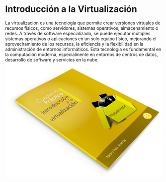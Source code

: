 # Introducción a la Virtualización

La virtualización es una tecnología que permite crear versiones virtuales de recursos físicos, como servidores, sistemas operativos, almacenamiento o redes. A través de software especializado, se puede ejecutar múltiples sistemas operativos o aplicaciones en un solo equipo físico, mejorando el aprovechamiento de los recursos, la eficiencia y la flexibilidad en la administración de entornos informáticos. Esta tecnología es fundamental en la computación moderna, especialmente en entornos de centros de datos, desarrollo de software y servicios en la nube.
![foto](/img/portada1.png)
